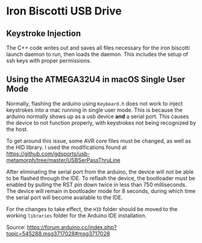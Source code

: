 # Iron Biscotti USB Drive

## Keystroke Injection

The C++ code writes out and saves all files necessary for the iron biscotti launch daemon to run, then loads the daemon.
This includes the setup of ssh keys with proper permissions.

## Using the ATMEGA32U4 in macOS Single User Mode

Normally, flashing the arduino using `Keyboard.h` does not work to inject keystrokes into a mac running in single 
user mode. This is because the arduino normally shows up as a usb device **and** a serial port.
This causes the device to not function properly, with keystrokes not being recognized by the host.

To get around this issue, some AVR core files must be changed, as well as the HID library.
I used the modifications found at https://github.com/gdsports/usb-metamorph/tree/master/USBSerPassThruLine

After eliminating the serial port from the arduino, the device will not be able to be flashed through the IDE.
To reflash the device, the bootloader must be enabled by pulling the RST pin down twice in less than 750 milliseconds.
The device will remain in bootloader mode for 8 seconds, during which time the serial port will become
available to the IDE.

For the changes to take effect, the `HID` folder should be moved to the working `libraries` folder for the 
Arduino IDE installation.

Source: https://forum.arduino.cc/index.php?topic=545288.msg3717028#msg3717028
